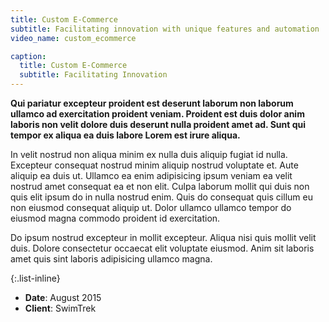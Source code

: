 ```yaml
---
title: Custom E-Commerce
subtitle: Facilitating innovation with unique features and automation
video_name: custom_ecommerce

caption:
  title: Custom E-Commerce
  subtitle: Facilitating Innovation 
---
```

**Qui pariatur excepteur proident est deserunt laborum non laborum ullamco ad
exercitation proident veniam. Proident est duis dolor anim laboris non velit
dolore duis deserunt nulla proident amet ad. Sunt qui tempor ex aliqua ea duis
labore Lorem est irure aliqua.**

In velit nostrud non aliqua minim ex nulla duis aliquip fugiat id nulla.
Excepteur consequat nostrud minim aliquip nostrud voluptate et. Aute aliquip ea
duis ut. Ullamco ea enim adipisicing ipsum veniam ea velit nostrud amet
consequat ea et non elit. Culpa laborum mollit qui duis non quis elit ipsum do
in nulla nostrud enim. Quis do consequat quis cillum eu non eiusmod consequat
aliquip ut. Dolor ullamco ullamco tempor do eiusmod magna commodo proident id
exercitation.

Do ipsum nostrud excepteur in mollit excepteur. Aliqua nisi quis mollit velit
duis. Dolore consectetur occaecat elit voluptate eiusmod. Anim sit laboris amet
quis sint laboris adipisicing ullamco magna.

{:.list-inline}
- **Date**: August 2015
- **Client**: SwimTrek

